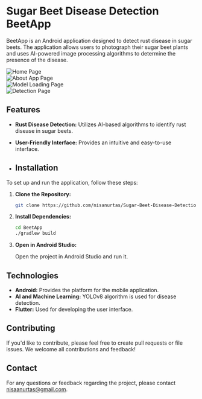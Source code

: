 # Sugar Beet Disease Detection BeetApp

BeetApp is an Android application designed to detect rust disease in sugar beets. The application allows users to photograph their sugar beet plants and uses AI-powered image processing algorithms to determine the presence of the disease.

<img src="https://github.com/user-attachments/assets/d968c0ed-d6f4-4049-acb4-2cd16b595753" alt="Home Page">
<br>
<img src="https://github.com/user-attachments/assets/b117b6f2-29ae-4a6f-8b50-d20c813813aa" alt="About App Page">
<br>
<img src="https://github.com/user-attachments/assets/1d48a301-c956-4d15-ba86-b9ad9e35104f" alt="Model Loading Page">
<br>
<img src="https://github.com/user-attachments/assets/8cc69380-3d9f-44c5-92db-1fa60448a888" alt="Detection Page">








## Features

- **Rust Disease Detection:** Utilizes AI-based algorithms to identify rust disease in sugar beets.
- **User-Friendly Interface:** Provides an intuitive and easy-to-use interface.

- ## Installation

To set up and run the application, follow these steps:

1. **Clone the Repository:**
    ```sh
    git clone https://github.com/nisanurtas/Sugar-Beet-Disease-Detection-App-BeetApp-.git
    ```


2. **Install Dependencies:**

    ```sh
    cd BeetApp
    ./gradlew build
    ```

3. **Open in Android Studio:**

    Open the project in Android Studio and run it.


## Technologies

- **Android:** Provides the platform for the mobile application.
- **AI and Machine Learning:** YOLOv8 algorithm is used for disease detection.
- **Flutter:** Used for developing the user interface.

## Contributing

If you'd like to contribute, please feel free to create pull requests or file issues. We welcome all contributions and feedback!


## Contact

For any questions or feedback regarding the project, please contact [nisaanurtas@gmail.com](mailto:nisaanurtas@gmail.com).
